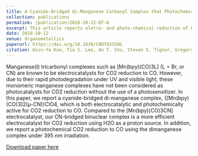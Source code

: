 ```yaml
---
title: A Cyanide-Bridged di-Manganese Carbonyl Complex that Photochemically Reduces CO2 to CO
collection: publications
permalink: /publication/2018-10-12-DT-6
excerpt: This article reports eletro- and photo-chemical reduction of CO2 to CO in cyanide-bridged di-manganese complex, {[Mn(bpy)(CO)3]2(μ-CN)}ClO4 in the absence of separate photosensitizer. 
date: 2018-10-12
venue: Organometallics
paperurl: https://doi.org/10.1039/C8DT03358G
citation: Hsin-Ya Kuo, Tia S. Lee, An T. Chu, Steven E. Tignor, Gregory D. Scholes, Andrew B. Bocarsly. A cyanide-bridged di-manganese carbonyl complex that photochemically reduces CO2 to CO. Dalton Trans. 2019, 48 (4), 1226.
---
```

Manganese(I) tricarbonyl complexes such as [Mn(bpy)(CO)3L] (L = Br, or CN) are known to be electrocatalysts for CO2 reduction to CO. However, due to their rapid photodegradation under UV and visible light, these monomeric manganese complexes have not been considered as photocatalysts for CO2 reduction without the use of a photosensitizer. In this paper, we report a cyanide-bridged di-manganese complex, {[Mn(bpy)(CO)3]2(μ-CN)}ClO4, which is both electrocatalytic and photochemically active for CO2 reduction to CO. Compared to the [Mn(bpy)(CO)3CN] electrocatalyst, our CN-bridged binuclear complex is a more efficient electrocatalyst for CO2 reduction using H2O as a proton source. In addition, we report a photochemical CO2 reduction to CO using the dimanganese complex under 395 nm irradiation.

[Download paper here](http://t-s-lee.github.io/files/dt2018.pdf)
